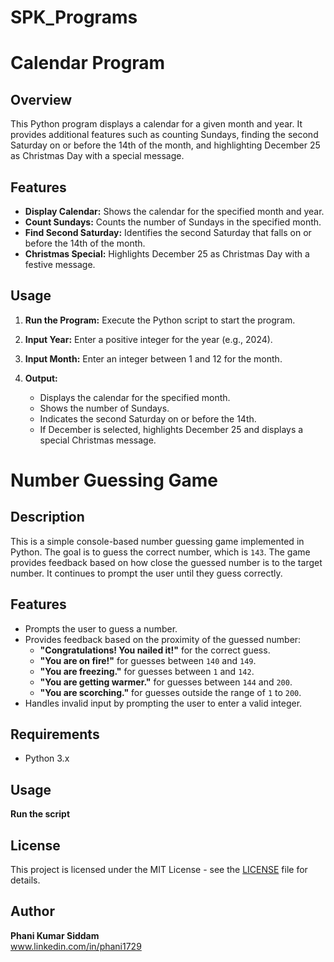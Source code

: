 # SPK_Programs
# Calendar Program

## Overview

This Python program displays a calendar for a given month and year. It provides additional features such as counting Sundays, finding the second Saturday on or before the 14th of the month, and highlighting December 25 as Christmas Day with a special message.

## Features

- **Display Calendar:** Shows the calendar for the specified month and year.
- **Count Sundays:** Counts the number of Sundays in the specified month.
- **Find Second Saturday:** Identifies the second Saturday that falls on or before the 14th of the month.
- **Christmas Special:** Highlights December 25 as Christmas Day with a festive message.

## Usage

1. **Run the Program:**
   Execute the Python script to start the program.

2. **Input Year:**
   Enter a positive integer for the year (e.g., 2024).

3. **Input Month:**
   Enter an integer between 1 and 12 for the month.

4. **Output:**
   - Displays the calendar for the specified month.
   - Shows the number of Sundays.
   - Indicates the second Saturday on or before the 14th.
   - If December is selected, highlights December 25 and displays a special Christmas message.


# Number Guessing Game

## Description

This is a simple console-based number guessing game implemented in Python. The goal is to guess the correct number, which is `143`. The game provides feedback based on how close the guessed number is to the target number. It continues to prompt the user until they guess correctly.

## Features

- Prompts the user to guess a number.
- Provides feedback based on the proximity of the guessed number:
  - **"Congratulations! You nailed it!"** for the correct guess.
  - **"You are on fire!"** for guesses between `140` and `149`.
  - **"You are freezing."** for guesses between `1` and `142`.
  - **"You are getting warmer."** for guesses between `144` and `200`.
  - **"You are scorching."** for guesses outside the range of `1` to `200`.
- Handles invalid input by prompting the user to enter a valid integer.

## Requirements

- Python 3.x

## Usage

 **Run the script**



## License

This project is licensed under the MIT License - see the [LICENSE](LICENSE) file for details.

## Author

**Phani Kumar Siddam**  
www.linkedin.com/in/phani1729





 
